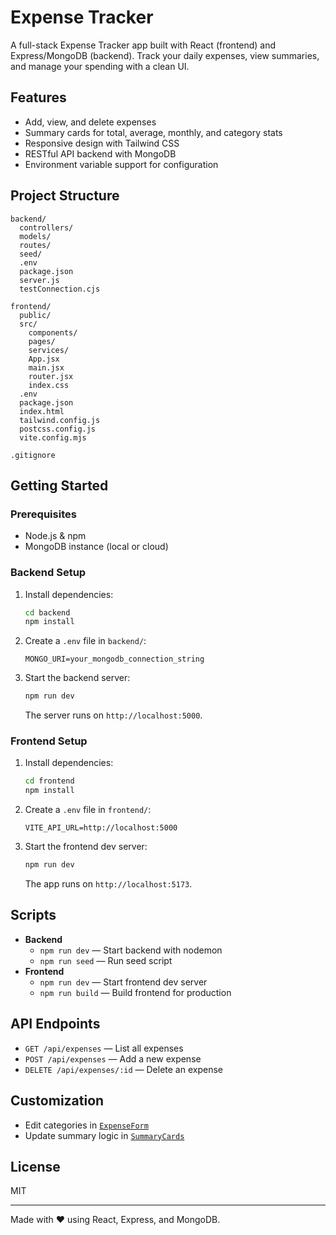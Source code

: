 # Expense Tracker

A full-stack Expense Tracker app built with React (frontend) and Express/MongoDB (backend). Track your daily expenses, view summaries, and manage your spending with a clean UI.

## Features

- Add, view, and delete expenses
- Summary cards for total, average, monthly, and category stats
- Responsive design with Tailwind CSS
- RESTful API backend with MongoDB
- Environment variable support for configuration

## Project Structure

```
backend/
  controllers/
  models/
  routes/
  seed/
  .env
  package.json
  server.js
  testConnection.cjs

frontend/
  public/
  src/
    components/
    pages/
    services/
    App.jsx
    main.jsx
    router.jsx
    index.css
  .env
  package.json
  index.html
  tailwind.config.js
  postcss.config.js
  vite.config.mjs

.gitignore
```

## Getting Started

### Prerequisites

- Node.js & npm
- MongoDB instance (local or cloud)

### Backend Setup

1. Install dependencies:
   ```sh
   cd backend
   npm install
   ```
2. Create a `.env` file in `backend/`:
   ```
   MONGO_URI=your_mongodb_connection_string
   ```
3. Start the backend server:
   ```sh
   npm run dev
   ```
   The server runs on `http://localhost:5000`.

### Frontend Setup

1. Install dependencies:
   ```sh
   cd frontend
   npm install
   ```
2. Create a `.env` file in `frontend/`:
   ```
   VITE_API_URL=http://localhost:5000
   ```
3. Start the frontend dev server:
   ```sh
   npm run dev
   ```
   The app runs on `http://localhost:5173`.

## Scripts

- **Backend**
  - `npm run dev` — Start backend with nodemon
  - `npm run seed` — Run seed script
- **Frontend**
  - `npm run dev` — Start frontend dev server
  - `npm run build` — Build frontend for production

## API Endpoints

- `GET /api/expenses` — List all expenses
- `POST /api/expenses` — Add a new expense
- `DELETE /api/expenses/:id` — Delete an expense

## Customization

- Edit categories in [`ExpenseForm`](frontend/src/components/ExpenseForm.jsx)
- Update summary logic in [`SummaryCards`](frontend/src/components/SummaryCards.jsx)

## License

MIT

---

Made with ❤️ using React, Express, and MongoDB.
